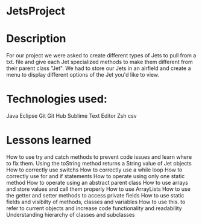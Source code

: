 # JetsProject



# Description

For our project we were asked to create different types of Jets to pull from a txt. file and give each Jet specialized methods to make them different from their parent class "Jet". We had to store our Jets in an airfield and create a menu to display different options of the Jet you'd like to view. 

# Technologies used: 
Java
Eclipse
Git
Git Hub
Sublime Text Editor
Zsh
csv

# Lessons learned
How to use try and catch methods to prevent code issues and learn where to fix them.
Using the toString method returns a String value of Jet objects
How to correctly use switchs
How to correctly use a while loop
How to correctly use for and if statements
How to operate using only one static method
How to operate using an abstract parent class
How to use arrays and store values and call them properly
How to use ArrayLists
How to use the getter and setter methods to access private fields
How to use static fields and visibilty of methods, classes and variables
How to use this. to refer to current objects and increase code functionality and readability
Understanding hierarchy of classes and subclasses